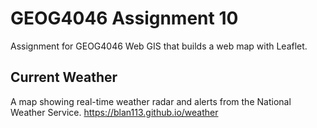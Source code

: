 # GEOG4046 Assignment 10
Assignment for GEOG4046 Web GIS that builds a web map with Leaflet.

## Current Weather
A map showing real-time weather radar and alerts from the National Weather Service.
<https://blan113.github.io/weather>
